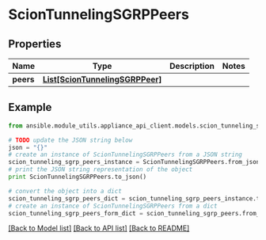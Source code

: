 # ScionTunnelingSGRPPeers


## Properties

Name | Type | Description | Notes
------------ | ------------- | ------------- | -------------
**peers** | [**List[ScionTunnelingSGRPPeer]**](ScionTunnelingSGRPPeer.md) |  | 

## Example

```python
from ansible.module_utils.appliance_api_client.models.scion_tunneling_sgrp_peers import ScionTunnelingSGRPPeers

# TODO update the JSON string below
json = "{}"
# create an instance of ScionTunnelingSGRPPeers from a JSON string
scion_tunneling_sgrp_peers_instance = ScionTunnelingSGRPPeers.from_json(json)
# print the JSON string representation of the object
print ScionTunnelingSGRPPeers.to_json()

# convert the object into a dict
scion_tunneling_sgrp_peers_dict = scion_tunneling_sgrp_peers_instance.to_dict()
# create an instance of ScionTunnelingSGRPPeers from a dict
scion_tunneling_sgrp_peers_form_dict = scion_tunneling_sgrp_peers.from_dict(scion_tunneling_sgrp_peers_dict)
```
[[Back to Model list]](../README.md#documentation-for-models) [[Back to API list]](../README.md#documentation-for-api-endpoints) [[Back to README]](../README.md)


